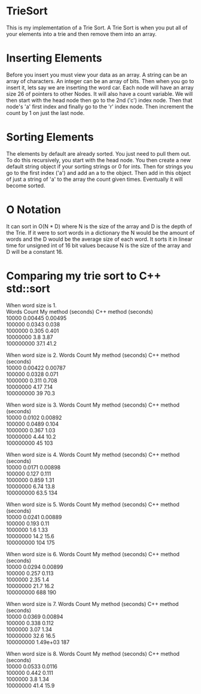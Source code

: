 # TrieSort

This is my implementation of a Trie Sort. A Trie Sort is when you put all of your elements into a trie and then remove them into an array. 

# Inserting Elements
Before you insert you must view your data as an array. A string can be an array of characters. An integer can be an array of bits. Then when you go to insert it, lets say we are inserting the word car. Each node will have an array size 26 of pointers to other Nodes. It will also have a count variable. We will then start with the head node then go to the 2nd ('c') index node. Then that node's 'a' first index and finally go to the 'r' index node. Then increment the count by 1 on just the last node.

# Sorting Elements
The elements by default are already sorted. You just need to pull them out. To do this recursively, you start with the head node. You then create a new default string object if your sorting strings or 0 for ints. Then for strings you go to the first index ('a') and add an a to the object. Then add in this object of just a string of 'a' to the array the count given times. Eventually it will become sorted.

# O Notation
It can sort in O(N * D) where N is the size of the array and D is the depth of the Trie. If it were to sort words in a dictionary the N would be the amount of words and the D would be the average size of each word. It sorts it in linear time for unsigned int of 16 bit values because N is the size of the array and D will be a constant 16.

# Comparing my trie sort to C++ std::sort
When word size is 1.<br />
Words Count 	    My method (seconds) 	   C++ method (seconds) 	 
      10000 	                0.00445 	                0.00495 	 
     100000 	                 0.0343 	                  0.038 	 
    1000000 	                  0.305 	                  0.401 	 
   10000000 	                    3.8 	                   3.87 	 
  100000000 	                   37.1 	                   41.2 	 

When word size is 2.
Words Count 	    My method (seconds) 	   C++ method (seconds) 	 
      10000 	                0.00422 	                0.00787 	 
     100000 	                 0.0328 	                  0.071 	 
    1000000 	                  0.311 	                  0.708 	 
   10000000 	                   4.17 	                   7.14 	 
  100000000 	                     39 	                   70.3 	 

When word size is 3.
Words Count 	    My method (seconds) 	   C++ method (seconds) 	 
      10000 	                 0.0102 	                0.00892 	 
     100000 	                 0.0489 	                  0.104 	 
    1000000 	                  0.367 	                   1.03 	 
   10000000 	                   4.44 	                   10.2 	 
  100000000 	                     45 	                    103 	 

When word size is 4.
Words Count 	    My method (seconds) 	   C++ method (seconds) 	 
      10000 	                 0.0171 	                0.00898 	 
     100000 	                  0.127 	                  0.111 	 
    1000000 	                  0.859 	                   1.31 	 
   10000000 	                   6.74 	                   13.8 	 
  100000000 	                   63.5 	                    134 	 

When word size is 5.
Words Count 	    My method (seconds) 	   C++ method (seconds) 	 
      10000 	                 0.0241 	                0.00889 	 
     100000 	                  0.193 	                   0.11 	 
    1000000 	                    1.6 	                   1.33 	 
   10000000 	                   14.2 	                   15.6 	 
  100000000 	                    104 	                    175 	 

When word size is 6.
Words Count 	    My method (seconds) 	   C++ method (seconds) 	 
      10000 	                 0.0294 	                0.00899 	 
     100000 	                  0.257 	                  0.113 	 
    1000000 	                   2.35 	                    1.4 	 
   10000000 	                   21.7 	                   16.2 	 
  100000000 	                    688 	                    190 	 

When word size is 7.
Words Count 	    My method (seconds) 	   C++ method (seconds) 	 
      10000 	                 0.0369 	                0.00894 	 
     100000 	                  0.338 	                  0.112 	 
    1000000 	                   3.07 	                   1.34 	 
   10000000 	                   32.6 	                   16.5 	 
  100000000 	               1.49e+03 	                    187 	 

When word size is 8.
Words Count 	    My method (seconds) 	   C++ method (seconds) 	 
      10000 	                 0.0533 	                 0.0116 	 
     100000 	                  0.442 	                  0.111 	 
    1000000 	                    3.8 	                   1.34 	 
   10000000 	                   41.4 	                   15.9 

